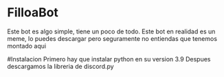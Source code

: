 # FilloaBot
Este bot es algo simple, tiene un poco de todo. Este bot en realidad es un meme, lo puedes descargar pero seguramente no entiendas que tenemos montado aqui

#Instalacion
Primero hay que instalar python en su version 3.9
Despues descargamos la libreria de discord.py

